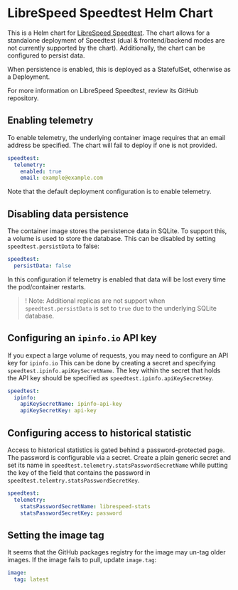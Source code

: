 # LibreSpeed Speedtest Helm Chart

This is a Helm chart for [LibreSpeed Speedtest](https://github.com/librespeed/speedtest). The
chart allows for a standalone deployment of Speedtest (dual & frontend/backend modes are not
currently supported by the chart). Additionally, the chart can be configured to persist data.

When persistence is enabled, this is deployed as a StatefulSet, otherwise as a Deployment.

For more information on LibreSpeed Speedtest, review its GitHub repository.

## Enabling telemetry

To enable telemetry, the underlying container image requires that an email address be specified.
The chart will fail to deploy if one is not provided.

```yaml
speedtest:
  telemetry:
    enabled: true
    email: example@example.com
```

Note that the default deployment configuration is to enable telemetry.

## Disabling data persistence

The container image stores the persistence data in SQLite. To support this, a volume is used to
store the database. This can be disabled by setting `speedtest.persistData` to false:

```yaml
speedtest:
  persistData: false
```

In this configuration if telemetry is enabled that data will be lost every time the pod/container
restarts.

>! Note: Additional replicas are not support when `speedtest.persistData` is set to `true` due to
> the underlying SQLite database.

## Configuring an `ipinfo.io` API key

If you expect a large volume of requests, you may need to configure an API key for `ipinfo.io`
This can be done by creating a secret and specifying `speedtest.ipinfo.apiKeySecretName`. The key
within the secret that holds the API key should be specified as `speedtest.ipinfo.apiKeySecretKey`.

```yaml
speedtest:
  ipinfo:
    apiKeySecretName: ipinfo-api-key
    apiKeySecretKey: api-key
```

## Configuring access to historical statistic

Access to historical statistics is gated behind a password-protected page. The password is configurable
via a secret. Create a plain generic secret and set its name in
`speedtest.telemetry.statsPasswordSecretName` while putting the key of the field that contains the
password in `speedtest.telemtry.statsPasswordSecretKey`.

```yaml
speedtest:
  telemetry:
    statsPasswordSecretName: librespeed-stats
    statsPasswordSecretKey: password
```

## Setting the image tag

It seems that the GitHub packages registry for the image may un-tag older images. If the image fails
to pull, update `image.tag`:

```yaml
image:
  tag: latest
```
